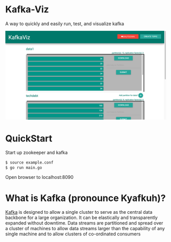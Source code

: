 Kafka-Viz
===

A way to quickly and easily run, test, and visualize kafka

![kafka image](https://github.com/trotha01/kafka-viz/blob/master/kafka-viz.png)

QuickStart
===
Start up zookeeper and kafka

```
$ source example.conf
$ go run main.go
```

Open browser to localhost:8090


What is Kafka (pronounce Kyafkuh)?
===

[Kafka](http://kafka.apache.org/) is designed to allow a single cluster to serve as the central data backbone for a large organization. It can be elastically and transparently expanded without downtime. Data streams are partitioned and spread over a cluster of machines to allow data streams larger than the capability of any single machine and to allow clusters of co-ordinated consumers


